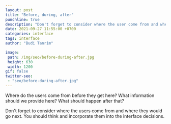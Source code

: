 ```yaml
---
layout: post
title: "Before, during, after"
punchline: true
description: "Don't forget to consider where the user come from and where they would go next."
date: 2021-09-27 11:55:00 +0700
categories: interface
tags: interface
author: "Budi Tanrim"

image:
 path: /img/seo/before-during-after.jpg
 height: 630
 width: 1200
gif: false
twitter-seo: 
 - "seo/before-during-after.jpg"
---
```


Where do the users come from before they get here?
What information should we provide here?
What should happen after that?

Don't forget to consider where the users come from and where they would go next. You should think and incorporate them into the interface decisions.